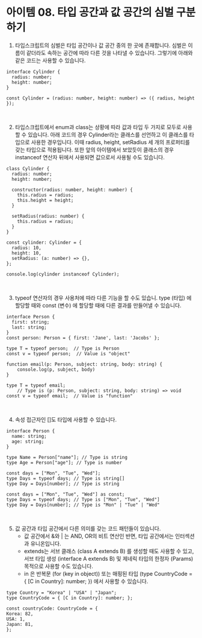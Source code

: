 # 아이템 08. 타입 공간과 값 공간의 심벌 구분하기

1. 타입스크립트의 심벌은 타입 공간이나 값 공간 중의 한 곳에 존재합니다. 심벌은 이름이 같더라도 속하는 공간에 따라 다른 것을 나타낼 수 있습니다. 그렇기에 아래와 같은 코드는 사용할 수 있습니다.

```
interface Cylinder {
  radius: number;
  height: number;
}

const Cylinder = (radius: number, height: number) => ({ radius, height });
```

<br />

2. 타입스크립트에서 enum과 class는 상황에 따라 값과 타입 두 가지로 모두로 사용할 수 있습니다. 아래 코드의 경우 Cylinder라는 클래스를 선언하고 이 클래스를 타입으로 사용한 경우입니다. 이때 radius, height, setRadius 세 개의 프로퍼티를 갖는 타입으로 적용됩니다. 또한 앞의 아이템에서 보았듯이 클래스의 경우 instanceof 연산자 뒤에서 사용되면 값으로서 사용될 수도 있습니다.

```
class Cylinder {
  radius: number;
  height: number;

  constructor(radius: number, height: number) {
    this.radius = radius;
    this.height = height;
  }

  setRadius(radius: number) {
    this.radius = radius;
  }
}

const cylinder: Cylinder = {
  radius: 10,
  height: 10,
  setRadius: (a: number) => {},
};

console.log(cylinder instanceof Cylinder);
```

<br />

3. typeof 연산자의 경우 사용처에 따라 다른 기능을 할 수도 있습니. type (타입) 에 할당할 때와 const (변수) 에 할당할 때에 다른 결과를 만들어낼 수 있습니다.

```
interface Person {
  first: string;
  last: string;
}
const person: Person = { first: 'Jane', last: 'Jacobs' };

type T = typeof person;  // Type is Person
const v = typeof person;  // Value is "object"
```

```
function email(p: Person, subject: string, body: string) {
    console.log(p, subject, body)
}

type T = typeof email;
    // Type is (p: Person, subject: string, body: string) => void
const v = typeof email;  // Value is "function"
```

<br />

4. 속성 접근자인 []도 타입에 사용할 수 있습니다.

```
interface Person {
  name: string;
  age: string;
}

type Name = Person["name"]; // Type is string
type Age = Person["age"]; // Type is number
```

```
const days = ["Mon", "Tue", "Wed"];
type Days = typeof days; // Type is string[]
type Day = Days[number]; // Type is string

const days = ["Mon", "Tue", "Wed"] as const;
type Days = typeof days; // Type is ["Mon", "Tue", "Wed"]
type Day = Days[number]; // Type is "Mon" | "Tue" | "Wed"
```

<br />

5. 값 공간과 타입 공간에서 다른 의미를 갖는 코드 패턴들이 있습니다.
   - 값 공간에서 &와 | 는 AND, OR의 비트 연산인 반면, 타입 공간에서는 인터섹션과 유니온입니다.
   - extends는 서브 클래스 (class A extends B) 를 생성할 때도 사용할 수 있고, 서브 타입 생성 (interface A extends B) 및 제네릭 타입의 한정자 (Params<T extends string>) 목적으로 사용할 수도 있습니다.
   - in 은 반복문 (for (key in object)) 또는 매핑된 타입 (type CountryCode = { [C in Country]: number; }) 에서 사용할 수 있습니다.

```
type Country = "Korea" | "USA" | "Japan";
type CountryCode = { [C in Country]: number; };

const countryCode: CountryCode = {
Korea: 82,
USA: 1,
Japan: 81,
};
```
